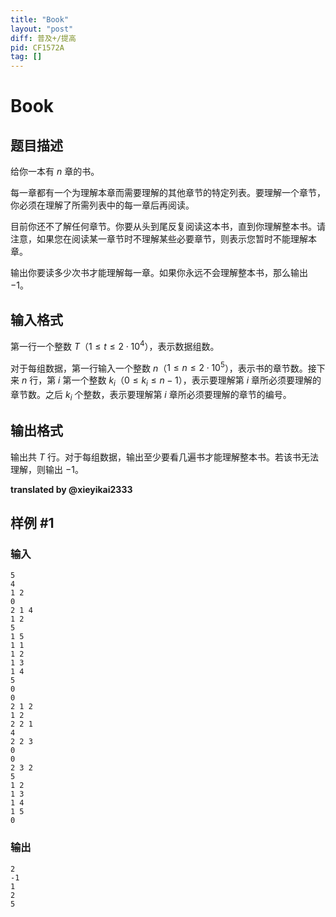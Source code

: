```yaml
---
title: "Book"
layout: "post"
diff: 普及+/提高
pid: CF1572A
tag: []
---
```


# Book

## 题目描述

给你一本有 $n$ 章的书。

每一章都有一个为理解本章而需要理解的其他章节的特定列表。要理解一个章节，你必须在理解了所需列表中的每一章后再阅读。

目前你还不了解任何章节。你要从头到尾反复阅读这本书，直到你理解整本书。请注意，如果您在阅读某一章节时不理解某些必要章节，则表示您暂时不能理解本章。

输出你要读多少次书才能理解每一章。如果你永远不会理解整本书，那么输出 $-1$。

## 输入格式

第一行一个整数 $T$（$1≤t≤2⋅10^ 
4$），表示数据组数。

对于每组数据，第一行输入一个整数 $n$（$1≤n≤2⋅10^5$），表示书的章节数。接下来 $n$ 行，第 $i$ 第一个整数 $k_i$（$0≤k_i≤n-1$），表示要理解第 $i$ 章所必须要理解的章节数。之后 $k_i$ 个整数，表示要理解第 $i$ 章所必须要理解的章节的编号。

## 输出格式

输出共 $T$ 行。对于每组数据，输出至少要看几遍书才能理解整本书。若该书无法理解，则输出 $-1$。

**translated by @xieyikai2333**

## 样例 #1

### 输入

```
5
4
1 2
0
2 1 4
1 2
5
1 5
1 1
1 2
1 3
1 4
5
0
0
2 1 2
1 2
2 2 1
4
2 2 3
0
0
2 3 2
5
1 2
1 3
1 4
1 5
0
```

### 输出

```
2
-1
1
2
5
```

